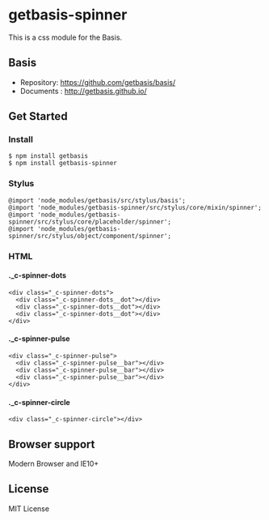 # getbasis-spinner
This is a css module for the Basis.

## Basis
* Repository: https://github.com/getbasis/basis/
* Documents : http://getbasis.github.io/

## Get Started

### Install
```
$ npm install getbasis
$ npm install getbasis-spinner
```

### Stylus
```
@import 'node_modules/getbasis/src/stylus/basis';
@import 'node_modules/getbasis-spinner/src/stylus/core/mixin/spinner';
@import 'node_modules/getbasis-spinner/src/stylus/core/placeholder/spinner';
@import 'node_modules/getbasis-spinner/src/stylus/object/component/spinner';
```

### HTML
#### .\_c-spinner-dots
```
<div class="_c-spinner-dots">
  <div class="_c-spinner-dots__dot"></div>
  <div class="_c-spinner-dots__dot"></div>
  <div class="_c-spinner-dots__dot"></div>
</div>
```

#### .\_c-spinner-pulse
```
<div class="_c-spinner-pulse">
  <div class="_c-spinner-pulse__bar"></div>
  <div class="_c-spinner-pulse__bar"></div>
  <div class="_c-spinner-pulse__bar"></div>
</div>
```

#### .\_c-spinner-circle
```
<div class="_c-spinner-circle"></div>
```

## Browser support
Modern Browser and IE10+

## License
MIT License
